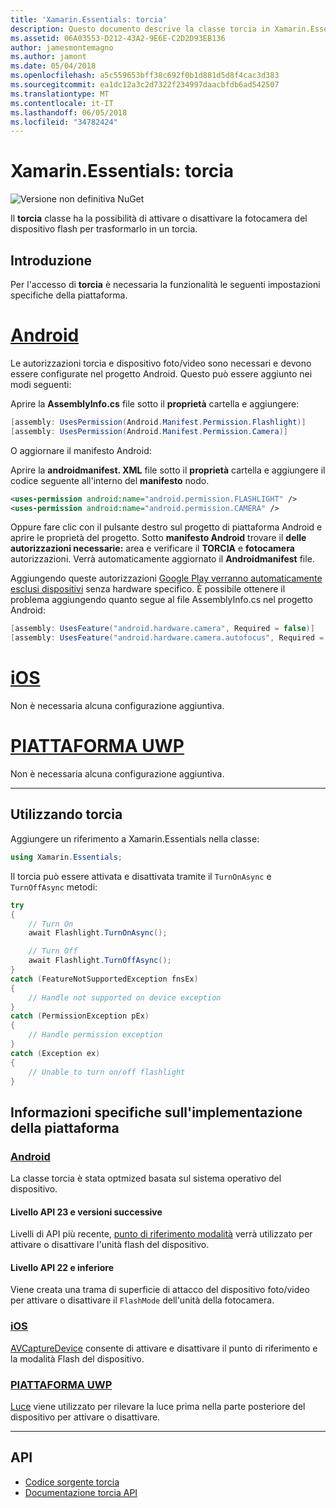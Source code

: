 ```yaml
---
title: 'Xamarin.Essentials: torcia'
description: Questo documento descrive la classe torcia in Xamarin.Essentials, che ha la possibilità di attivare o disattivare la fotocamera del dispositivo flash per trasformarlo in un torcia.
ms.assetid: 06A03553-D212-43A2-9E6E-C2D2D93EB136
author: jamesmontemagno
ms.author: jamont
ms.date: 05/04/2018
ms.openlocfilehash: a5c559653bff38c692f0b1d881d5d8f4cac3d383
ms.sourcegitcommit: ea1dc12a3c2d7322f234997daacbfdb6ad542507
ms.translationtype: MT
ms.contentlocale: it-IT
ms.lasthandoff: 06/05/2018
ms.locfileid: "34782424"
---
```

# <a name="xamarinessentials-flashlight"></a>Xamarin.Essentials: torcia

![Versione non definitiva NuGet](~/media/shared/pre-release.png)

Il **torcia** classe ha la possibilità di attivare o disattivare la fotocamera del dispositivo flash per trasformarlo in un torcia.

## <a name="getting-started"></a>Introduzione

Per l'accesso di **torcia** è necessaria la funzionalità le seguenti impostazioni specifiche della piattaforma.

# <a name="androidtabandroid"></a>[Android](#tab/android)

Le autorizzazioni torcia e dispositivo foto/video sono necessari e devono essere configurate nel progetto Android. Questo può essere aggiunto nei modi seguenti:

Aprire la **AssemblyInfo.cs** file sotto il **proprietà** cartella e aggiungere:

```csharp
[assembly: UsesPermission(Android.Manifest.Permission.Flashlight)]
[assembly: UsesPermission(Android.Manifest.Permission.Camera)]
```

O aggiornare il manifesto Android:

Aprire la **androidmanifest. XML** file sotto il **proprietà** cartella e aggiungere il codice seguente all'interno del **manifesto** nodo.

```xml
<uses-permission android:name="android.permission.FLASHLIGHT" />
<uses-permission android:name="android.permission.CAMERA" />
```

Oppure fare clic con il pulsante destro sul progetto di piattaforma Android e aprire le proprietà del progetto. Sotto **manifesto Android** trovare il **delle autorizzazioni necessarie:** area e verificare il **TORCIA** e **fotocamera** autorizzazioni. Verrà automaticamente aggiornato il **Androidmanifest** file.

Aggiungendo queste autorizzazioni [Google Play verranno automaticamente esclusi dispositivi](http://developer.android.com/guide/topics/manifest/uses-feature-element.html#permissions-features) senza hardware specifico. È possibile ottenere il problema aggiungendo quanto segue al file AssemblyInfo.cs nel progetto Android:

```csharp
[assembly: UsesFeature("android.hardware.camera", Required = false)]
[assembly: UsesFeature("android.hardware.camera.autofocus", Required = false)]
```

# <a name="iostabios"></a>[iOS](#tab/ios)

Non è necessaria alcuna configurazione aggiuntiva.

# <a name="uwptabuwp"></a>[PIATTAFORMA UWP](#tab/uwp)

Non è necessaria alcuna configurazione aggiuntiva.

-----

## <a name="using-flashlight"></a>Utilizzando torcia

Aggiungere un riferimento a Xamarin.Essentials nella classe:

```csharp
using Xamarin.Essentials;
```

Il torcia può essere attivata e disattivata tramite il `TurnOnAsync` e `TurnOffAsync` metodi:

```csharp
try
{
    // Turn On
    await Flashlight.TurnOnAsync();

    // Turn Off
    await Flashlight.TurnOffAsync();
}
catch (FeatureNotSupportedException fnsEx)
{
    // Handle not supported on device exception
}
catch (PermissionException pEx)
{
    // Handle permission exception
}
catch (Exception ex)
{
    // Unable to turn on/off flashlight
}
```

## <a name="platform-implementation-specifics"></a>Informazioni specifiche sull'implementazione della piattaforma

### <a name="androidtabandroid-specifics"></a>[Android](#tab/android-specifics)

La classe torcia è stata optmized basata sul sistema operativo del dispositivo.

#### <a name="api-level-23-and-higher"></a>Livello API 23 e versioni successive

Livelli di API più recente, [punto di riferimento modalità](https://developer.android.com/reference/android/hardware/camera2/CameraManager.html#setTorchMode) verrà utilizzato per attivare o disattivare l'unità flash del dispositivo.

#### <a name="api-level-22-and-lower"></a>Livello API 22 e inferiore

Viene creata una trama di superficie di attacco del dispositivo foto/video per attivare o disattivare il `FlashMode` dell'unità della fotocamera. 

### <a name="iostabios-specifics"></a>[iOS](#tab/ios-specifics)

[AVCaptureDevice](https://developer.xamarin.com/api/type/AVFoundation.AVCaptureDevice/) consente di attivare e disattivare il punto di riferimento e la modalità Flash del dispositivo.

### <a name="uwptabuwp-specifics"></a>[PIATTAFORMA UWP](#tab/uwp-specifics)

[Luce](https://docs.microsoft.com/en-us/uwp/api/windows.devices.lights.lamp) viene utilizzato per rilevare la luce prima nella parte posteriore del dispositivo per attivare o disattivare.

-----

## <a name="api"></a>API

- [Codice sorgente torcia](https://github.com/xamarin/Essentials/tree/master/Xamarin.Essentials/Flashlight)
- [Documentazione torcia API](xref:Xamarin.Essentials.Flashlight)
